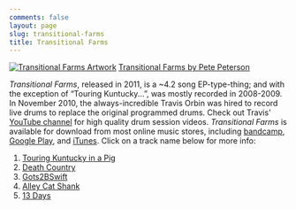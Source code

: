 ```yaml
---
comments: false
layout: page
slug: transitional-farms
title: Transitional Farms
---
```


[![Transitional Farms Artwork](http://petepetersonmusic.com/wp-content/uploads/2011/05/TRANSFARMZ-150x150.jpg)](http://petepetersonmusic.com/wp-content/uploads/2011/05/TRANSFARMZ.jpg) [Transitional Farms by Pete Peterson](http://petepeterson.bandcamp.com/album/transitional-farms)

_Transitional Farms_, released in 2011, is a ~4.2 song EP-type-thing; and with the exception of “Touring Kuntucky...”, was mostly recorded in 2008-2009. In November 2010, the always-incredible Travis Orbin was hired to record live drums to replace the original programmed drums. Check out Travis' [YouTube channel](http://youtube.com/shaftninja) for high quality drum session videos. _Transitional Farms_ is available for download from most online music stores, including [bandcamp](http://petepeterson.bandcamp.com/album/transitional-farms), [Google Play](https://play.google.com/store/music/album/Pete_Peterson_Transitional_Farms?id=Bfk64v3pi5lz3ycgplzrybilhsu&feature=nav_result#?t=W251bGwsMSwxLDMsImFsYnVtLUJmazY0djNwaTVsejN5Y2dwbHpyeWJpbGhzdSJd), and [iTunes](http://itunes.apple.com/us/album/transitional-farms/id450785554). Click on a track name below for more info:

1. [Touring Kuntucky in a Pig](touring-kuntucky-in-a-pig)
2. [Death Country](death-country)
3. [Gots2BSwift](gots2bswift)
4. [Alley Cat Shank](alley-cat-shank)
5. [13 Days](13-days)
